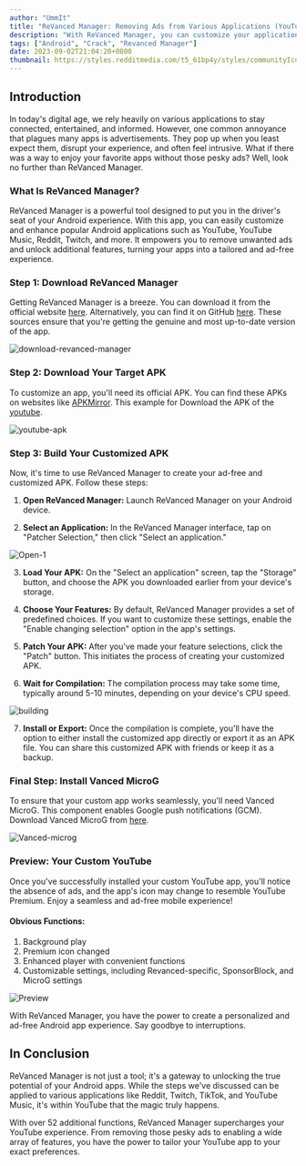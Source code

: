 ```yaml
---
author: "UmmIt"
title: "ReVanced Manager: Removing Ads from Various Applications (YouTube, YouTube Music, Reddit, etc.) Using Official APKs"
description: "With ReVanced Manager, you can customize your applications by applying patches to remove ads, enhancing your user experience across various platforms such as YouTube, YouTube Music, Reddit, and more. Say goodbye to unwanted ads with this powerful tool."
tags: ["Android", "Crack", "Revanced Manager"]
date: 2023-09-02T21:04:20+0800
thumbnail: https://styles.redditmedia.com/t5_61bp4y/styles/communityIcon_f06qf3h6hn4b1.png
---
```


## **Introduction**

In today's digital age, we rely heavily on various applications to stay connected, entertained, and informed. However, one common annoyance that plagues many apps is advertisements. They pop up when you least expect them, disrupt your experience, and often feel intrusive. What if there was a way to enjoy your favorite apps without those pesky ads? Well, look no further than ReVanced Manager.

### **What Is ReVanced Manager?**

ReVanced Manager is a powerful tool designed to put you in the driver's seat of your Android experience. With this app, you can easily customize and enhance popular Android applications such as YouTube, YouTube Music, Reddit, Twitch, and more. It empowers you to remove unwanted ads and unlock additional features, turning your apps into a tailored and ad-free experience.

### **Step 1: Download ReVanced Manager**

Getting ReVanced Manager is a breeze. You can download it from the official website [here](https://revanced.app/download). Alternatively, you can find it on GitHub [here](https://github.com/revanced/revanced-manager). These sources ensure that you're getting the genuine and most up-to-date version of the app.

![download-revanced-manager](./download-revanced-manager.png)

### **Step 2: Download Your Target APK**

To customize an app, you'll need its official APK. You can find these APKs on websites like [APKMirror](https://www.apkmirror.com/). This example for Download the APK of the [youtube](https://www.apkmirror.com/apk/google-inc/youtube/).

![youtube-apk](./download-youtubeAPK.png)

### **Step 3: Build Your Customized APK**

Now, it's time to use ReVanced Manager to create your ad-free and customized APK. Follow these steps:

1. **Open ReVanced Manager:** Launch ReVanced Manager on your Android device.

2. **Select an Application:** In the ReVanced Manager interface, tap on "Patcher Selection," then click "Select an application."

![Open-1](./Open-1.png)

3. **Load Your APK:** On the "Select an application" screen, tap the "Storage" button, and choose the APK you downloaded earlier from your device's storage.

4. **Choose Your Features:** By default, ReVanced Manager provides a set of predefined choices. If you want to customize these settings, enable the "Enable changing selection" option in the app's settings.

5. **Patch Your APK:** After you've made your feature selections, click the "Patch" button. This initiates the process of creating your customized APK.

6. **Wait for Compilation:** The compilation process may take some time, typically around 5-10 minutes, depending on your device's CPU speed.

![building](./building-apk.png)

7. **Install or Export:** Once the compilation is complete, you'll have the option to either install the customized app directly or export it as an APK file. You can share this customized APK with friends or keep it as a backup.

### **Final Step: Install Vanced MicroG**

To ensure that your custom app works seamlessly, you'll need Vanced MicroG. This component enables Google push notifications (GCM). Download Vanced MicroG from [here](https://github.com/TeamVanced/VancedMicroG/releases).

![Vanced-microg](./Vanced-microg.png)

### **Preview: Your Custom YouTube**

Once you've successfully installed your custom YouTube app, you'll notice the absence of ads, and the app's icon may change to resemble YouTube Premium. Enjoy a seamless and ad-free mobile experience!

#### **Obvious Functions:**

1. Background play
2. Premium icon changed
3. Enhanced player with convenient functions
4. Customizable settings, including Revanced-specific, SponsorBlock, and MicroG settings

![Preview](./preview-1.png)

With ReVanced Manager, you have the power to create a personalized and ad-free Android app experience. Say goodbye to interruptions.

## In Conclusion

ReVanced Manager is not just a tool; it's a gateway to unlocking the true potential of your Android apps. While the steps we've discussed can be applied to various applications like Reddit, Twitch, TikTok, and YouTube Music, it's within YouTube that the magic truly happens. 

With over 52 additional functions, ReVanced Manager supercharges your YouTube experience. From removing those pesky ads to enabling a wide array of features, you have the power to tailor your YouTube app to your exact preferences.
